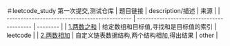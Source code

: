 ＃leetcode_study
第一次提交,测试仓库
| 题目链接                                      | description/描述                         | 来源     |
| --------------------------------------------- | ---------------------------------------- | -------- |
| <a href="./TwoNumberAdd.java">1.两数之和</a>  | 给定数组和目标值,寻找和是目标值的索引    | leetcode |
| <a href="./TwoNumberAddN.java">2.两数相加</a> | 自定义链表数据结构,两个结构相加,得出结果 | other    |